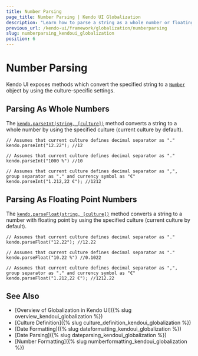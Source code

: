 ```yaml
---
title: Number Parsing
page_title: Number Parsing | Kendo UI Globalization
description: "Learn how to parse a string as a whole number or floating point number in Kendo UI by using the specified culture."
previous_url: /kendo-ui/framework/globalization/numberparsing
slug: numberparsing_kendoui_globalization
position: 6
---
```


# Number Parsing

Kendo UI exposes methods which convert the specified string to a [`Number`](https://developer.mozilla.org/en/JavaScript/Reference/Global_Objects/Number) object by using the culture-specific settings.

## Parsing As Whole Numbers

The [`kendo.parseInt(string, [culture])`](/api/framework/kendo#parseInt) method converts a string to a whole number by using the specified culture (current culture by default).

    // Assumes that current culture defines decimal separator as "."
    kendo.parseInt("12.22"); //12

    // Assumes that current culture defines decimal separator as "."
    kendo.parseInt("1000 %") //10

    // Assumes that current culture defines decimal separator as ",", group separator as "." and currency symbol as "€"
    kendo.parseInt("1.212,22 €"); //1212

## Parsing As Floating Point Numbers

The [`kendo.parseFloat(string, [culture])`](/api/framework/kendo#parseInt) method converts a string to a number with floating point by using the specified culture (current culture by default).

    // Assumes that current culture defines decimal separator as "."
    kendo.parseFloat("12.22"); //12.22

    // Assumes that current culture defines decimal separator as "."
    kendo.parseFloat("10.22 %") //0.1022

    // Assumes that current culture defines decimal separator as ",", group separator as "." and currency symbol as "€"
    kendo.parseFloat("1.212,22 €"); //1212.22

## See Also

* [Overview of Globalization in Kendo UI]({% slug overview_kendoui_globalization %})
* [Culture Definition]({% slug culture_definition_kendoui_globalization %})
* [Date Formatting]({% slug dateformatting_kendoui_globalization %})
* [Date Parsing]({% slug dateparsing_kendoui_globalization %})
* [Number Formatting]({% slug numberformatting_kendoui_globalization %})
